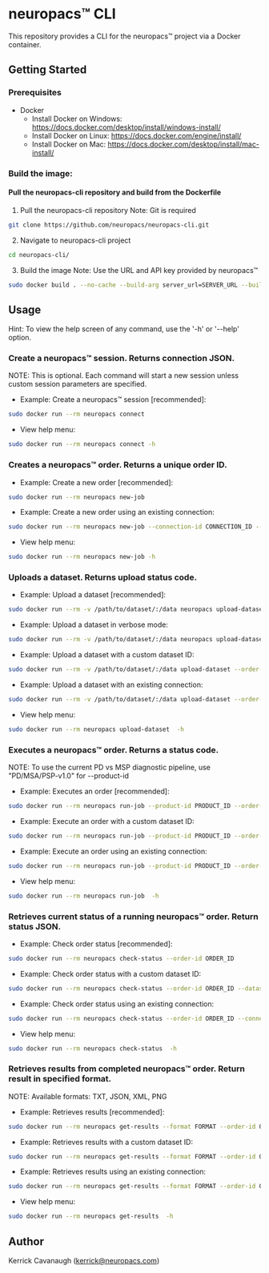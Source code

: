 # neuropacs™ CLI

This repository provides a CLI for the neuropacs™ project via a Docker container.

## Getting Started

### Prerequisites

- Docker
  - Install Docker on Windows: https://docs.docker.com/desktop/install/windows-install/
  - Install Docker on Linux: https://docs.docker.com/engine/install/
  - Install Docker on Mac: https://docs.docker.com/desktop/install/mac-install/

### Build the image:

#### Pull the neuropacs-cli repository and build from the Dockerfile

1. Pull the neuropacs-cli repository
   Note: Git is required

```bash
git clone https://github.com/neuropacs/neuropacs-cli.git
```

2. Navigate to neuropacs-cli project

```bash
cd neuropacs-cli/
```

3. Build the image
   Note: Use the URL and API key provided by neuropacs™

```bash
sudo docker build . --no-cache --build-arg server_url=SERVER_URL --build-arg api_key=API_KEY -t neuropacs
```

## Usage

Hint: To view the help screen of any command, use the '-h' or '--help' option.

### Create a neuropacs™ session. Returns connection JSON.

NOTE: This is optional. Each command will start a new session unless custom session parameters are specified.

- Example: Create a neuropacs™ session [recommended]:

```bash
sudo docker run --rm neuropacs connect
```

- View help menu:

```bash
sudo docker run --rm neuropacs connect -h
```

### Creates a neuropacs™ order. Returns a unique order ID.

- Example: Create a new order [recommended]:

```bash
sudo docker run --rm neuropacs new-job
```

- Example: Create a new order using an existing connection:

```bash
sudo docker run --rm neuropacs new-job --connection-id CONNECTION_ID --aes-key AES_KEY
```

- View help menu:

```bash
sudo docker run --rm neuropacs new-job -h
```

### Uploads a dataset. Returns upload status code.

- Example: Upload a dataset [recommended]:

```bash
sudo docker run --rm -v /path/to/dataset/:/data neuropacs upload-dataset --order-id ORDER_ID
```

- Example: Upload a dataset in verbose mode:

```bash
sudo docker run --rm -v /path/to/dataset/:/data neuropacs upload-dataset -v --order-id ORDER_ID
```

- Example: Upload a dataset with a custom dataset ID:

```bash
sudo docker run --rm -v /path/to/dataset/:/data upload-dataset --order-id ORDER_ID --dataset-id DATASET_ID
```

- Example: Upload a dataset with an existing connection:

```bash
sudo docker run --rm -v /path/to/dataset/:/data upload-dataset --order-id ORDER_ID --connection-id CONNECTION_ID --aes-key AES_KEY
```

- View help menu:

```bash
sudo docker run --rm neuropacs upload-dataset  -h
```

### Executes a neuropacs™ order. Returns a status code.

NOTE: To use the current PD vs MSP diagnostic pipeline, use "PD/MSA/PSP-v1.0" for --product-id

- Example: Executes an order [recommended]:

```bash
sudo docker run --rm neuropacs run-job --product-id PRODUCT_ID --order-id ORDER_ID
```

- Example: Execute an order with a custom dataset ID:

```bash
sudo docker run --rm neuropacs run-job --product-id PRODUCT_ID --order-id ORDER_ID --dataset-id DATASET_ID
```

- Example: Execute an order using an existing connection:

```bash
sudo docker run --rm neuropacs run-job --product-id PRODUCT_ID --order-id ORDER_ID --connection-id CONNECTION_ID --aes-key AES_KEY
```

- View help menu:

```bash
sudo docker run --rm neuropacs run-job  -h
```

### Retrieves current status of a running neuropacs™ order. Return status JSON.

- Example: Check order status [recommended]:

```bash
sudo docker run --rm neuropacs check-status --order-id ORDER_ID
```

- Example: Check order status with a custom dataset ID:

```bash
sudo docker run --rm neuropacs check-status --order-id ORDER_ID --dataset-id DATASET_ID
```

- Example: Check order status using an existing connection:

```bash
sudo docker run --rm neuropacs check-status --order-id ORDER_ID --connection-id CONNECTION_ID --aes-key AES_KEY
```

- View help menu:

```bash
sudo docker run --rm neuropacs check-status  -h
```

### Retrieves results from completed neuropacs™ order. Return result in specified format.

NOTE: Available formats: TXT, JSON, XML, PNG

- Example: Retrieves results [recommended]:

```bash
sudo docker run --rm neuropacs get-results --format FORMAT --order-id ORDER_ID
```

- Example: Retrieves results with a custom dataset ID:

```bash
sudo docker run --rm neuropacs get-results --format FORMAT --order-id ORDER_ID --dataset-id DATASET_ID
```

- Example: Retrieves results using an existing connection:

```bash
sudo docker run --rm neuropacs get-results --format FORMAT --order-id ORDER_ID --connection-id CONNECTION_ID --aes-key AES_KEY
```

- View help menu:

```bash
sudo docker run --rm neuropacs get-results  -h
```

## Author

Kerrick Cavanaugh (kerrick@neuropacs.com)

